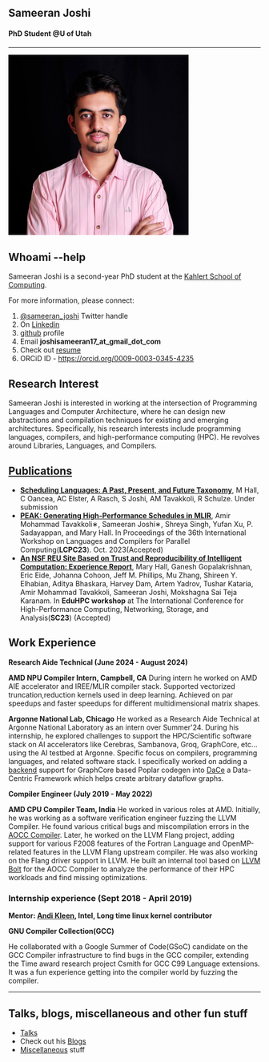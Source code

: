 ## **Sameeran Joshi**
#### **PhD Student @U of Utah**

---

![This is profile pic](/joshi01_30_30.jpg)

## **Whoami --help**

Sameeran Joshi is a second-year PhD student at the [Kahlert School of Computing](https://www.cs.utah.edu/). 

For more information, please connect:
1. [@sameeran_joshi](https://twitter.com/sameeran_joshi) Twitter handle
2. On [Linkedin](https://www.linkedin.com/in/sameeran-joshi-b8b1b9144)
3. [github](https://github.com/Sameeranjoshi) profile 
4. Email **joshisameeran17_at_gmail_dot_com**
5. Check out [resume](/sameeran_joshi_plain_text.pdf)
6. ORCiD ID - https://orcid.org/0009-0003-0345-4235

## **Research Interest**

Sameeran Joshi is interested in working at the intersection of Programming Languages and Computer Architecture, where he can design new abstractions and compilation techniques for existing and emerging architectures. Specifically, his research interests include programming languages, compilers, and high-performance computing (HPC). He revolves around Libraries, Languages, and Compilers.

## **[Publications](https://scholar.google.com/citations?view_op=list_works&hl=en&hl=en&user=QQ-2bMYAAAAJ)**
- **[Scheduling Languages: A Past, Present, and Future Taxonomy](https://arxiv.org/abs/2410.19927)**, M Hall, C Oancea, AC Elster, A Rasch, S Joshi, AM Tavakkoli, R Schulze. Under submission
- **[PEAK: Generating High-Performance Schedules in MLIR](https://scholar.google.com/citations?view_op=view_citation&hl=en&user=QQ-2bMYAAAAJ&citation_for_view=QQ-2bMYAAAAJ:UeHWp8X0CEIC)**, Amir Mohammad Tavakkoli∗, Sameeran Joshi∗, Shreya Singh, Yufan Xu, P. Sadayappan, and Mary Hall. In Proceedings of the 36th International Workshop on Languages and Compilers for Parallel Computing(**LCPC23**). Oct. 2023(Accepted)
- **[An NSF REU Site Based on Trust and Reproducibility of Intelligent Computation: Experience Report](https://scholar.google.com/citations?view_op=view_citation&hl=en&user=QQ-2bMYAAAAJ&citation_for_view=QQ-2bMYAAAAJ:qjMakFHDy7sC)**, Mary Hall, Ganesh Gopalakrishnan, Eric Eide, Johanna Cohoon, Jeff M. Phillips, Mu Zhang, Shireen Y. Elhabian, Aditya Bhaskara, Harvey Dam, Artem Yadrov, Tushar Kataria, Amir Mohammad Tavakkoli, Sameeran Joshi, Mokshagna Sai Teja Karanam. In **EduHPC workshop** at The International Conference for High-Performance Computing, Networking, Storage, and Analysis(**SC23**) (Accepted)


## **Work Experience**

**Research Aide Technical (June 2024 - August 2024)**

**AMD NPU Compiler Intern, Campbell, CA**
During intern he worked on AMD AIE accelerator and IREE/MLIR compiler stack. Supported vectorized truncation,reduction kernels used in deep learning. Achieved on par speedups and faster speedups for different multidimensional matrix shapes.


**Argonne National Lab, Chicago**
He worked as a Research Aide Technical at Argonne National Laboratory as an intern over Summer'24. During his internship, he explored challenges to support the HPC/Scientific software stack on AI accelerators like Cerebras, Sambanova, Groq, GraphCore, etc... using the AI testbed at Argonne. Specific focus on compilers, programming languages, and related software stack. I specifically worked on adding a [backend](https://github.com/Sameeranjoshi/dace/commits/graphcore/) support for GraphCore based Poplar codegen into [DaCe](https://spcl.inf.ethz.ch/Research/DAPP/) a Data-Centric Framework which helps create arbitrary dataflow graphs. 


**Compiler Engineer (July 2019 - May 2022)**

**AMD CPU Compiler Team, India**
He worked in various roles at AMD. Initially, he was working as a software verification engineer fuzzing the LLVM Compiler. He found various critical bugs and miscompilation errors in the [AOCC Compiler](https://developer.amd.com/amd-aocc/). Later, he worked on the LLVM Flang project, adding support for various F2008 features of the Fortran Language and OpenMP-related features in the LLVM Flang upstream compiler. He was also working on the Flang driver support in LLVM. He built an internal tool based on [LLVM Bolt](https://research.facebook.com/publications/bolt-a-practical-binary-optimizer-for-data-centers-and-beyond/) for the AOCC Compiler to analyze the performance of their HPC workloads and find missing optimizations.


### **Internship experience (Sept 2018 - April 2019)**

 **Mentor: [Andi Kleen](https://www.halobates.de/), Intel, Long time linux kernel contributor**

 **GNU Compiler Collection(GCC)**
 
He collaborated with a Google Summer of Code(GSoC) candidate on the GCC Compiler infrastructure to find bugs in the GCC compiler, extending the Time award research project Csmith for GCC C99 Language extensions. It was a fun experience getting into the compiler world by fuzzing the compiler.

___
## **Talks, blogs, miscellaneous and other fun stuff**

- [Talks](/talks.md)
- Check out his [Blogs](/blog.md)
- [Miscellaneous](/miscellaneous.md) stuff
